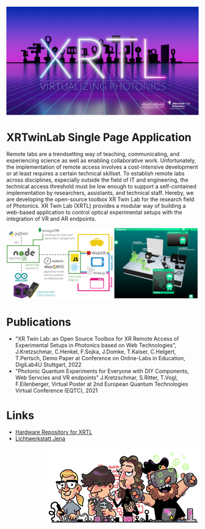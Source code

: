 ![XRTL Header Image](/rmMedia/xrtl_header.jpg "XRTL Header Image")

# XRTwinLab Single Page Application
Remote labs are a trendsetting way of teaching, communicating, and experiencing science as well as enabling collaborative work. Unfortunately, the implementation of remote access involves a cost-intensive development or at least requires a certain technical skillset. To establish remote labs across disciplines, especially outside the field of IT and engineering, the technical access threshold must be low enough to support a self-contained implementation by researchers, assistants, and technical staff. Hereby, we are developing the open-source toolbox XR Twin Lab for the research field of Photonics. XR Twin Lab (XRTL) provides a modular way of building a web-based application to control optical experimental setups with the integration of VR and AR endpoints.

![Architecture and Screenshot](/rmMedia/grafik_gesamt.png "Architecture and Screenshot of SPA")

# Publications
- "XR Twin Lab: an Open Source Toolbox for XR Remote Access of Experimental Setups in Photonics based on Web Technologies", J.Kretzschmar, C.Henkel, F.Sojka, J.Domke, T.Kaiser, C.Helgert, T.Pertsch, Demo Paper at Conference on Online-Labs in Education, DigiLab4U Stuttgart, 2022
- "Photonic Quantum Experiments for Everyone with DIY Components, Web Servcies and VR endpoints" J.Kretzschmar, S.Ritter, T.Vogl, F.Eilenberger, Virtual Poster at 2nd European Quantum Technologies Virtual Conference (EQTC), 2021

# Links
- [Hardware Repository for XRTL](https://github.com/Lichtwerkstatt/XRTL_Hardware)  
- [Lichtwerkstatt Jena](http://www.lichtwerkstatt-jena.de)

<p align="right">
<img src="rmMedia/xrtl_team.jpg" />
</p>
